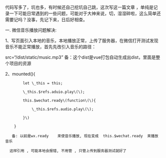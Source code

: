 代码写多了，坑也多，有时候还自己挖坑自己跳，这次写这一篇文章 ，单纯是记录一下可能日常遇到的一些问题，可能对于大神来说，切，湿湿碎啦，这么简单还需要记吗？没事，先记下来，日后好相查。

一. 微信音乐播放问题解决:

 1、写页面引入本地的音乐，本地播放正常，上传了服务器，在微信打开测试发现音乐不能正常播放，首先先改引入音乐的路径：



  src=“/dist/static/music.mp3”   备：这个dist是vue打包自动生成出dist，里面是整个项目的资源

2、mounted\(\){

			let \_this = this;

			\_this.$refs.aduio.play\(\);

			this.$wechat.ready\(function\(\){

				\_this.$refs.audio.play\(\);

			}\)

		}

       备: 以前是wx.ready    来使音乐播放, 现在变成  this.$wechat.ready  来播放音乐   

      这样引用 , 可能本地会报错, 不用管 , 只管上传到服务器测试就好了  

  
  
  
  


